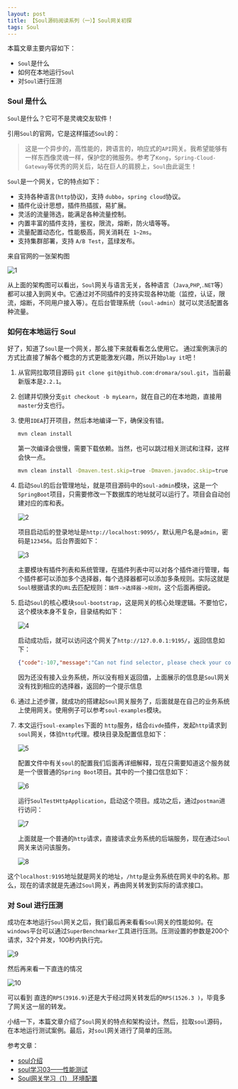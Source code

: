 ```yaml
---
layout: post
title: 【Soul源码阅读系列（一）】Soul网关初探
tags: Soul
---
```


本篇文章主要内容如下：

- `Soul`是什么
- 如何在本地运行`Soul`
- 对`Soul`进行压测

### Soul 是什么

`Soul`是什么？它可不是灵魂交友软件！

引用`Soul`的官网，它是这样描述`Soul`的：

> 这是一个异步的，高性能的，跨语言的，响应式的`API`网关。我希望能够有一样东西像灵魂一样，保护您的微服务。参考了`Kong`，`Spring-Cloud-Gateway`等优秀的网关后，站在巨人的肩膀上，`Soul`由此诞生！

`Soul`是一个网关，它的特点如下：

- 支持各种语言(`http`协议)，支持 `dubbo`，`spring cloud`协议。
- 插件化设计思想，插件热插拔，易扩展。
- 灵活的流量筛选，能满足各种流量控制。
- 内置丰富的插件支持，鉴权，限流，熔断，防火墙等等。
- 流量配置动态化，性能极高，网关消耗在` 1~2ms`。
- 支持集群部署，支持 `A/B Test`，蓝绿发布。

来自官网的一张架构图

![1](http://qiniu.midnight2104.com/20210304/1.png)



从上面的架构图可以看出，`Soul`网关与语言无关，各种语言（`Java`,`PHP`,`.NET`等）都可以接入到网关中。它通过对不同插件的支持实现各种功能（监控，认证，限流，熔断，不同用户接入等）。在后台管理系统（`soul-admin`）就可以灵活配置各种流量。

### 如何在本地运行 Soul

好了，知道了`Soul`是一个网关，那么接下来就看看怎么使用它。 通过案例演示的方式比直接了解各个概念的方式更能激发兴趣，所以开始`play it`吧！

1. 从官网拉取项目源码 `git clone git@github.com:dromara/soul.git`，当前最新版本是`2.2.1`。

2. 创建并切换分支`git checkout -b myLearn`，就在自己的在本地跑，直接用`master`分支也行。

3. 使用`IDEA`打开项目，然后本地编译一下，确保没有错。

   ```sh
   mvn clean install
   ```

   第一次编译会很慢，需要下载依赖。当然，也可以跳过相关测试和注释，这样会快一点。

   ```sh
   mvn clean install -Dmaven.test.skip=true -Dmaven.javadoc.skip=true
   ```

4. 启动`Soul`的后台管理地址，就是项目源码中的`soul-admin`模块，这是一个`SpringBoot`项目，只需要修改一下数据库的地址就可以运行了。项目会自动创建对应的库和表。

   ![2](http://qiniu.midnight2104.com/20210304/2.png)

   项目启动后的登录地址是`http://localhost:9095/`，默认用户名是`admin`，密码是`123456`。后台界面如下：

   ![3](http://qiniu.midnight2104.com/20210304/3.png)

   主要模块有插件列表和系统管理，在插件列表中可以对各个插件进行管理，每个插件都可以添加多个选择器，每个选择器都可以添加多条规则。实际这就是`Soul`根据请求的`URL`去匹配规则：`插件->选择器->规则`，这个后面再细说。

5. 启动`Soul`的核心模块`soul-bootstrap`，这是网关的核心处理逻辑。不要怕它，这个模块本身不复杂，目录结构如下：

   ![4](http://qiniu.midnight2104.com/20210304/4.png)

   

   启动成功后，就可以访问这个网关了`http://127.0.0.1:9195/`，返回信息如下：

   ```json
   {"code":-107,"message":"Can not find selector, please check your configuration!","data":null}
   ```

   因为还没有接入业务系统，所以没有相关返回值，上面展示的信息是`Soul`网关没有找到相应的选择器，返回的一个提示信息

6. 通过上述步骤，就成功的搭建起`Soul`网关服务了，后面就是在自己的业务系统上使用网关。使用例子可以参考`soul-examples`模块。

7. 本文运行`soul-examples`下面的 `http`服务，结合`divde`插件，发起`http`请求到`soul`网关，体验`http`代理。模块目录及配置信息如下：

   ![5](http://qiniu.midnight2104.com/20210304/5.png)
   
   配置文件中有关`soul`的配置我们后面再详细解释，现在只需要知道这个服务就是一个很普通的`Spring Boot`项目。其中的一个接口信息如下：
   
   ![6](http://qiniu.midnight2104.com/20210304/6.png)
   
   运行`SoulTestHttpApplication`，启动这个项目。成功之后，通过`postman`进行访问：
   
   ![7](http://qiniu.midnight2104.com/20210304/7.png)
   
   上面就是一个普通的`http`请求，直接请求业务系统的后端服务，现在通过`Soul`网关来访问该服务。
   
   ![8](http://qiniu.midnight2104.com/20210304/8.png)
   

这个`localhost:9195`地址就是网关的地址，`/http`是业务系统在网关中的名称。那么，现在的请求就是先通过`Soul`网关，再由网关转发到实际的请求接口。



### 对 Soul 进行压测

成功在本地运行`Soul`网关之后，我们最后再来看看`Soul`网关的性能如何。在`windows`平台可以通过`SuperBenchmarker`工具进行压测。压测设置的参数是200个请求，32个并发，100秒内执行完。

![9](http://qiniu.midnight2104.com/20210304/9.png)   

然后再来看一下直连的情况

![10](http://qiniu.midnight2104.com/20210304/10.png)   

可以看到 直连的`RPS(3916.9)`还是大于经过网关转发后的`RPS(1526.3 )`，毕竟多了网关这一层的转发。

   

小结一下，本篇文章介绍了`Soul`网关的特点和架构设计。然后，拉取`soul`源码，在本地运行测试案例。最后，对`soul`网关进行了简单的压测。

   

   参考文章：

   - [soul介绍](https://dromara.org/zh-cn/docs/soul/soul.html)
   - [soul学习03——性能测试](https://blog.gaiaproject.club/soul-03/)
   - [Soul网关学习（1） 环境配置](https://www.yuque.com/chenxi-hs7pc/nksy3m/soul-source-1)

   

